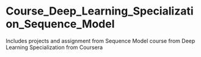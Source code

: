 # Course_Deep_Learning_Specialization_Sequence_Model
Includes projects and assignment from Sequence Model course from Deep Learning Specialization from Coursera
